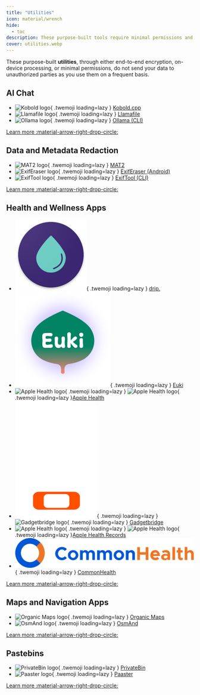 ```yaml
---
title: "Utilities"
icon: material/wrench
hide:
  - toc
description: These purpose-built tools require minimal permissions and some of them can even be used offline.
cover: utilities.webp
---
```

These purpose-built **utilities**, through either end-to-end encryption, on-device processing, or minimal permissions, do not send your data to unauthorized parties as you use them on a frequent basis.

## AI Chat

<div class="grid cards" markdown>

- ![Kobold logo](../assets/img/ai-chat/kobold.png){ .twemoji loading=lazy } [Kobold.cpp](ai-chat.md#koboldcpp)
- ![Llamafile logo](../assets/img/ai-chat/llamafile.svg){ .twemoji loading=lazy } [Llamafile](ai-chat.md#llamafile)
- ![Ollama logo](../assets/img/ai-chat/ollama.png){ .twemoji loading=lazy } [Ollama (CLI)](ai-chat.md#ollama-cli)

</div>

[Learn more :material-arrow-right-drop-circle:](ai-chat.md)

## Data and Metadata Redaction

<div class="grid cards" markdown>

- ![MAT2 logo](../assets/img/data-redaction/mat2.svg){ .twemoji loading=lazy } [MAT2](data-redaction.md#mat2)
- ![ExifEraser logo](../assets/img/data-redaction/exiferaser.svg){ .twemoji loading=lazy } [ExifEraser (Android)](data-redaction.md#exiferaser-android)
- ![ExifTool logo](../assets/img/data-redaction/exiftool.png){ .twemoji loading=lazy } [ExifTool (CLI)](data-redaction.md#exiftool-cli)

</div>

[Learn more :material-arrow-right-drop-circle:](data-redaction.md)

## Health and Wellness Apps

<div class="grid cards" markdown>

- ![drip. logo](../assets/img/health-and-wellness/drip.png){ .twemoji loading=lazy } [drip.](health-and-wellness.md#drip)
- ![Euki logo](../assets/img/health-and-wellness/euki.svg){ .twemoji loading=lazy } [Euki](health-and-wellness.md#euki)
- ![Apple Health logo](../assets/img/health-and-wellness/apple-health.svg#only-light){ .twemoji loading=lazy } ![Apple Health logo](../assets/img/health-and-wellness/apple-health-dark.svg#only-dark){ .twemoji loading=lazy }[Apple Health](health-and-wellness.md#apple-health)
- ![Gadgetbridge logo](../assets/img/health-and-wellness/gadgetbridge.svg#only-light){ .twemoji loading=lazy }![Gadgetbridge logo](../assets/img/health-and-wellness/gadgetbridge-dark.svg#only-dark){ .twemoji loading=lazy } [Gadgetbridge](health-and-wellness.md#gadgetbridge)
- ![Apple Health logo](../assets/img/health-and-wellness/apple-health.svg#only-light){ .twemoji loading=lazy } ![Apple Health logo](../assets/img/health-and-wellness/apple-health-dark.svg#only-dark){ .twemoji loading=lazy }[Apple Health Records](health-and-wellness.md#apple-health-records)
- ![CommonHealth logo](../assets/img/health-and-wellness/commonhealth.png){ .twemoji loading=lazy } [CommonHealth](health-and-wellness.md#commonhealth)

</div>

[Learn more :material-arrow-right-drop-circle:](health-and-wellness.md)

## Maps and Navigation Apps

<div class="grid cards" markdown>

- ![Organic Maps logo](../assets/img/maps/organic-maps.svg){ .twemoji loading=lazy } [Organic Maps](maps.md#organic-maps)
- ![OsmAnd logo](../assets/img/maps/osmand.svg){ .twemoji loading=lazy } [OsmAnd](maps.md#osmand)

</div>

[Learn more :material-arrow-right-drop-circle:](maps.md)

## Pastebins

<div class="grid cards" markdown>

- ![PrivateBin logo](../assets/img/pastebins/privatebin.svg){ .twemoji loading=lazy } [PrivateBin](pastebins.md#privatebin)
- ![Paaster logo](../assets/img/pastebins/paaster.svg){ .twemoji loading=lazy } [Paaster](pastebins.md#paaster)

</div>

[Learn more :material-arrow-right-drop-circle:](pastebins.md)

